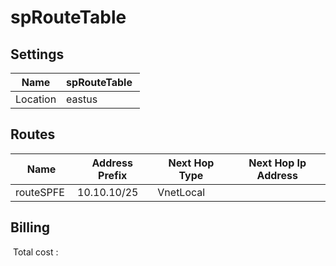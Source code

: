 # spRouteTable

## Settings


| Name | spRouteTable  |
| --- | --- |
| Location | eastus  |



## Routes


| Name | Address Prefix | Next Hop Type | Next Hop Ip Address |
| --- | --- | --- | --- |
| routeSPFE  | 10.10.10/25  | VnetLocal  |   |





## Billing
 Total cost : 

